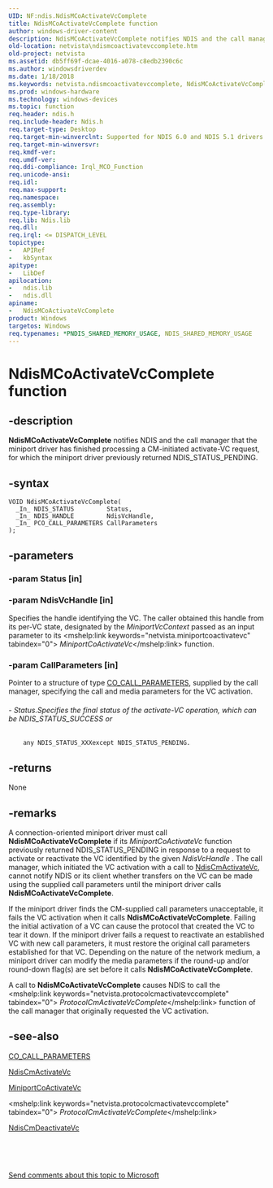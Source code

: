 ```yaml
---
UID: NF:ndis.NdisMCoActivateVcComplete
title: NdisMCoActivateVcComplete function
author: windows-driver-content
description: NdisMCoActivateVcComplete notifies NDIS and the call manager that the miniport driver has finished processing a CM-initiated activate-VC request, for which the miniport driver previously returned NDIS_STATUS_PENDING.
old-location: netvista\ndismcoactivatevccomplete.htm
old-project: netvista
ms.assetid: db5ff69f-dcae-4016-a078-c8edb2390c6c
ms.author: windowsdriverdev
ms.date: 1/18/2018
ms.keywords: netvista.ndismcoactivatevccomplete, NdisMCoActivateVcComplete, NdisMCoActivateVcComplete function [Network Drivers Starting with Windows Vista], ndis/NdisMCoActivateVcComplete, condis_miniport_ref_3a81c66b-8e97-4194-bf90-988ac2fd05b5.xml
ms.prod: windows-hardware
ms.technology: windows-devices
ms.topic: function
req.header: ndis.h
req.include-header: Ndis.h
req.target-type: Desktop
req.target-min-winverclnt: Supported for NDIS 6.0 and NDIS 5.1 drivers (see    NdisMCoActivateVcComplete (NDIS   5.1)) in Windows Vista. Supported for NDIS 5.1 drivers (see    NdisMCoActivateVcComplete (NDIS   5.1)) in Windows XP.
req.target-min-winversvr: 
req.kmdf-ver: 
req.umdf-ver: 
req.ddi-compliance: Irql_MCO_Function
req.unicode-ansi: 
req.idl: 
req.max-support: 
req.namespace: 
req.assembly: 
req.type-library: 
req.lib: Ndis.lib
req.dll: 
req.irql: <= DISPATCH_LEVEL
topictype: 
-	APIRef
-	kbSyntax
apitype: 
-	LibDef
apilocation: 
-	ndis.lib
-	ndis.dll
apiname: 
-	NdisMCoActivateVcComplete
product: Windows
targetos: Windows
req.typenames: *PNDIS_SHARED_MEMORY_USAGE, NDIS_SHARED_MEMORY_USAGE
---
```


# NdisMCoActivateVcComplete function


## -description


<b>NdisMCoActivateVcComplete</b> notifies NDIS and the call manager that the miniport driver has finished
  processing a CM-initiated activate-VC request, for which the miniport driver previously returned
  NDIS_STATUS_PENDING.


## -syntax


````
VOID NdisMCoActivateVcComplete(
  _In_ NDIS_STATUS         Status,
  _In_ NDIS_HANDLE         NdisVcHandle,
  _In_ PCO_CALL_PARAMETERS CallParameters
);
````


## -parameters




### -param Status [in]




### -param NdisVcHandle [in]

Specifies the handle identifying the VC. The caller obtained this handle from its per-VC state,
     designated by the 
     <i>MiniportVcContext</i> passed as an input parameter to its 
     <mshelp:link keywords="netvista.miniportcoactivatevc" tabindex="0"><i>
     MiniportCoActivateVc</i></mshelp:link> function.


### -param CallParameters [in]

Pointer to a structure of type 
     <a href="https://msdn.microsoft.com/library/windows/hardware/ff545384">CO_CALL_PARAMETERS</a>, supplied by the call
     manager, specifying the call and media parameters for the VC activation.


###### - Status.Specifies the final status of the activate-VC operation, which can be NDIS_STATUS_SUCCESS or
        any NDIS_STATUS_XXXexcept NDIS_STATUS_PENDING.



## -returns


None



## -remarks


A connection-oriented miniport driver must call 
    <b>NdisMCoActivateVcComplete</b> if its 
    <i>MiniportCoActivateVc</i> function previously returned NDIS_STATUS_PENDING in response to a request to
    activate or reactivate the VC identified by the given 
    <i>NdisVcHandle</i> . The call manager, which initiated the VC activation with a call to 
    <a href="..\ndis\nf-ndis-ndiscmactivatevc.md">NdisCmActivateVc</a>, cannot notify NDIS or
    its client whether transfers on the VC can be made using the supplied call parameters until the miniport
    driver calls 
    <b>NdisMCoActivateVcComplete</b>.

If the miniport driver finds the CM-supplied call parameters unacceptable, it fails the VC activation
    when it calls 
    <b>NdisMCoActivateVcComplete</b>. Failing the initial activation of a VC can cause the protocol that
    created the VC to tear it down. If the miniport driver fails a request to reactivate an established VC
    with new call parameters, it must restore the original call parameters established for that VC. Depending
    on the nature of the network medium, a miniport driver can modify the media parameters if the round-up
    and/or round-down flag(s) are set before it calls 
    <b>NdisMCoActivateVcComplete</b>.

A call to 
    <b>NdisMCoActivateVcComplete</b> causes NDIS to call the 
    <mshelp:link keywords="netvista.protocolcmactivatevccomplete" tabindex="0"><i>
    ProtocolCmActivateVcComplete</i></mshelp:link> function of the call manager that originally requested the VC
    activation.



## -see-also

<a href="https://msdn.microsoft.com/library/windows/hardware/ff545384">CO_CALL_PARAMETERS</a>

<a href="..\ndis\nf-ndis-ndiscmactivatevc.md">NdisCmActivateVc</a>

<a href="..\ndis\nc-ndis-miniport_co_activate_vc.md">MiniportCoActivateVc</a>

<mshelp:link keywords="netvista.protocolcmactivatevccomplete" tabindex="0"><i>
   ProtocolCmActivateVcComplete</i></mshelp:link>

<a href="..\ndis\nf-ndis-ndiscmdeactivatevc.md">NdisCmDeactivateVc</a>

 

 

<a href="mailto:wsddocfb@microsoft.com?subject=Documentation%20feedback [netvista\netvista]:%20NdisMCoActivateVcComplete function%20 RELEASE:%20(1/18/2018)&amp;body=%0A%0APRIVACY STATEMENT%0A%0AWe use your feedback to improve the documentation. We don't use your email address for any other purpose, and we'll remove your email address from our system after the issue that you're reporting is fixed. While we're working to fix this issue, we might send you an email message to ask for more info. Later, we might also send you an email message to let you know that we've addressed your feedback.%0A%0AFor more info about Microsoft's privacy policy, see http://privacy.microsoft.com/en-us/default.aspx." title="Send comments about this topic to Microsoft">Send comments about this topic to Microsoft</a>

